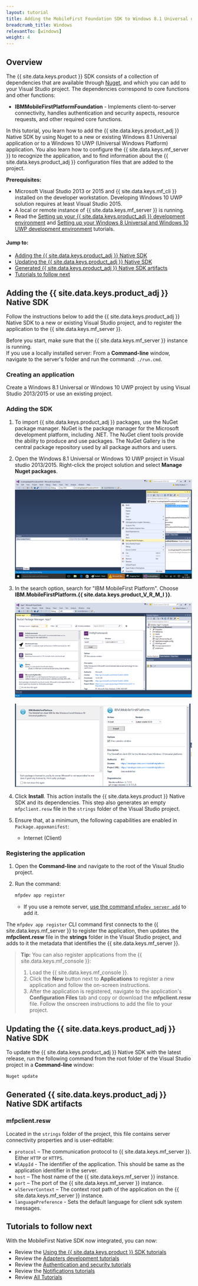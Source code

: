 ```yaml
---
layout: tutorial
title: Adding the MobileFirst Foundation SDK to Windows 8.1 Universal or Windows 10 UWP Applications
breadcrumb_title: Windows
relevantTo: [windows]
weight: 4
---
```

<!-- NLS_CHARSET=UTF-8 -->
## Overview

The {{ site.data.keys.product }} SDK consists of a collection of dependencies that are available through [Nuget](https://www.nuget.org/), and which you can add to your Visual Studio project. The dependencies correspond to core functions and other functions:

* **IBMMobileFirstPlatformFoundation** - Implements client-to-server connectivity, handles authentication and security aspects, resource requests, and other required core functions.

In this tutorial, you learn how to add the {{ site.data.keys.product_adj }} Native SDK by using Nuget to a new or existing Windows 8.1 Universal application or to a Windows 10 UWP (Universal Windows Platform) application. You also learn how to configure the {{ site.data.keys.mf_server }} to recognize the application, and to find information about the {{ site.data.keys.product_adj }} configuration files that are added to the project.

**Prerequisites:**

- Microsoft Visual Studio 2013 or 2015 and {{ site.data.keys.mf_cli }} installed on the developer workstation. Developing Windows 10 UWP solution requires at least Visual Studio 2015.
- A local or remote instance of {{ site.data.keys.mf_server }} is running.
- Read the [Setting up your {{ site.data.keys.product_adj }} development environment](../../../installation-configuration/development/mobilefirst) and [Setting up your Windows 8 Universal and Windows 10 UWP development environment](../../../installation-configuration/development/windows) tutorials.

#### Jump to:

- [Adding the {{ site.data.keys.product_adj }} Native SDK](#adding-the-mobilefirst-native-sdk)
- [Updating the {{ site.data.keys.product_adj }} Native SDK](#updating-the-mobilefirst-native-sdk)
- [Generated {{ site.data.keys.product_adj }} Native SDK artifacts](#generated-mobilefirst-native-sdk-artifacts)
- [Tutorials to follow next](#tutorials-to-follow-next)

## Adding the {{ site.data.keys.product_adj }} Native SDK
Follow the instructions below to add the {{ site.data.keys.product_adj }} Native SDK to a new or existing Visual Studio project, and to register the application to the {{ site.data.keys.mf_server }}.

Before you start, make sure that the {{ site.data.keys.mf_server }} instance is running.  
If you use a locally installed server: From a **Command-line** window, navigate to the server's folder and run the command: `./run.cmd`.

### Creating an application
Create a Windows 8.1 Universal or Windows 10 UWP project by using Visual Studio 2013/2015 or use an existing project.  

### Adding the SDK

1. To import {{ site.data.keys.product_adj }} packages, use the NuGet package manager.
NuGet is the package manager for the Microsoft development platform, including .NET. The NuGet client tools provide the ability to produce and use packages. The NuGet Gallery is the central package repository used by all package authors and users.

2. Open the Windows 8.1 Universal or Windows 10 UWP project in Visual studio 2013/2015. Right-click the project solution and select  **Manage Nuget packages**.

    ![Add-Nuget-tosolution-VS-settings](Add-Nuget-tosolution0.png)

3. In the search option, search for "IBM MobileFirst Platform". Choose **IBM.MobileFirstPlatform.{{ site.data.keys.product_V_R_M_I }}**.

    ![Add-Nuget-tosolution-search](Add-Nuget-tosolution1.png)

    ![Add-Nuget-tosolution-choose](Add-Nuget-tosolution2.png)

4. Click **Install**. This action installs the {{ site.data.keys.product }} Native SDK and its dependencies. This step also generates an empty `mfpclient.resw` file in the `strings` folder of the Visual Studio project.

5. Ensure that, at a minimum, the following capabilities are enabled in `Package.appxmanifest`:

    - Internet (Client)

### Registering the application

1. Open the **Command-line** and navigate to the root of the Visual Studio project.  

2. Run the command:

   ```bash
   mfpdev app register
   ```
    - If you use a remote server, [use the command `mfpdev server add`](../../using-mobilefirst-cli-to-manage-mobilefirst-artifacts/#add-a-new-server-instance) to add it.

The `mfpdev app register` CLI command first connects to the {{ site.data.keys.mf_server }} to register the application, then updates the **mfpclient.resw** file in the **strings** folder in the Visual Studio project, and adds to it the metadata that identifies the {{ site.data.keys.mf_server }}.

> <span class="glyphicon glyphicon-info-sign" aria-hidden="true"></span> **Tip:** You can also register applications from the {{ site.data.keys.mf_console }}:    
>
> 1. Load the {{ site.data.keys.mf_console }}.  
> 2. Click the **New** button next to **Applications** to register a new application and follow the on-screen instructions.  
> 3. After the application is registered, navigate to the application's **Configuration Files** tab and copy or download the **mfpclient.resw** file. Follow the onscreen instructions to add the file to your project.

## Updating the {{ site.data.keys.product_adj }} Native SDK
To update the {{ site.data.keys.product_adj }} Native SDK with the latest release, run the following command from the root folder of the Visual Studio project in a **Command-line** window:

```bash
Nuget update
```

## Generated {{ site.data.keys.product_adj }} Native SDK artifacts

### mfpclient.resw

Located in the `strings` folder of the project, this file contains server connectivity properties and is user-editable:

- `protocol` – The communication protocol to {{ site.data.keys.mf_server }}. Either `HTTP` or `HTTPS`.
- `WlAppId` - The identifier of the application. This should be same as the application identifier in the server.
- `host` – The host name of the {{ site.data.keys.mf_server }} instance.
- `port` – The port of the {{ site.data.keys.mf_server }} instance.
- `wlServerContext` – The context root path of the application on the {{ site.data.keys.mf_server }} instance.
- `languagePreference` - Sets the default language for client sdk system messages.

## Tutorials to follow next
With the MobileFirst Native SDK now integrated, you can now:

- Review the [Using the {{ site.data.keys.product }} SDK tutorials](../)
- Review the [Adapters development tutorials](../../../adapters/)
- Review the [Authentication and security tutorials](../../../authentication-and-security/)
- Review the [Notifications tutorials](../../../notifications/)
- Review [All Tutorials](../../../all-tutorials)
